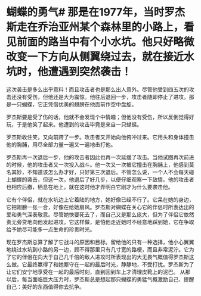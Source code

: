 # 蝴蝶的勇气# 那是在1977年，当时罗杰斯走在乔治亚州某个森林里的小路上，看见前面的路当中有个小水坑。他只好略微改变一下方向从侧翼绕过去，就在接近水坑时，他遭遇到突然袭击！

这次袭击是多么出乎意料！而且攻击者也是那么出人意外。尽管他受到四五次的攻击还没有受伤，但他还是大为震惊。他往后退回一步，攻击者随即停止了进攻。那是一只蝴蝶，它正凭借优美的翅膀在他面前作空中盘旋。

罗杰斯要是受了伤的话，他就不会发现个中情趣；但他没有受伤，所以反倒觉得好玩，于是他笑了起来。他遭到的攻击毕竟是来自一只蝴蝶。

罗杰斯收住笑，又向前跨了一步。攻击者又开始向他俯冲过来。它用头和身体撞击他的胸脯，用尽全部力量一遍又一遍地击打他。

罗杰斯再一次退后一步，他的攻击者因此也再一次延缓了攻击。当他试图再次前进的时候，他的攻击者又一次投入战斗。他一次又一次被它撞击在胸脯上，他感到莫名其妙，不知道该怎么办才好，只好第三次退后。不管怎么说，一个人不会每天碰上蝴蝶的袭击，但这一次，他退后了好几步，以便仔细观察一下敌情。他的攻击者也相应后撤，栖息在地上。就在这时他才弄明白它刚才为什么要袭击他。

它有个伴侣，就在水坑边上它着陆的地方，她好像已经不行了。它呆在她的身边，它把翅膀一张一合，好像在给她扇风。罗杰斯对蝴蝶在关心它的伴侣时所表达出的爱和勇气深表敬意。尽管她快要死去了，而自己又是那么庞大，但为了伴侣它依然责无旁贷地向他发起进攻。它这样做，是怕他走近她时不经意地踩到她，它在争取给予她尽可能多一点生命的珍贵时光。

现在罗杰斯总算了解了它战斗的原因和目标。留给他的只有一种选择，他小心翼翼地绕过水坑到小路的另一边，顾不得那里只有几寸宽的路梗，而且非常泥泞。它为了它的伴侣在向大于自己几千倍的敌人进攻时所表现出的大无畏气概值得罗杰斯这么做。它最终赢得了和她厮守在一起的最后时光，静静地，不受打扰。罗杰斯为了让它们安宁地享受在一起的最后时刻，直到回到车上才清理皮靴上的泥巴。
  从那以后，每当面临巨大压力时，罗杰斯总是想起那只蝴蝶的勇猛气概激励自己、提醒自己：美好的东西值得你去抗争。
 